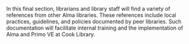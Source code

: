 
In this final section, librarians and library staff will find a variety of references from other Alma libraries. These references include local practices, guidelines, and policies documented by peer libraries. Such documentation will facilitate internal training and the implementation of Alma and Primo VE at Cook Library.
